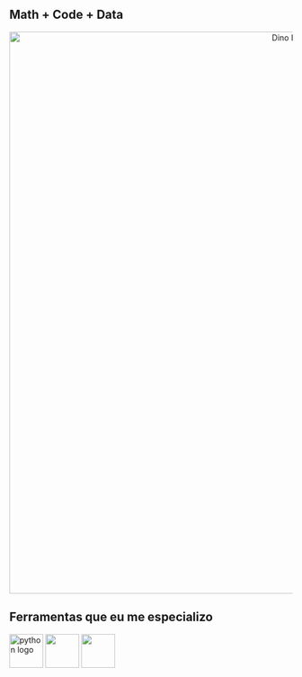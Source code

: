 ## Math + Code + Data

<div align="center">
  <a 
    href="https://github.com/gabgamarano"> 
    <img src="https://static.appgeek.com.br/imagens/dino-non-birthday-version-0.gif" width="1000" alt="Dino Runner">
  </a>
</div>

## Ferramentas que eu me especializo

<img src="https://skillicons.dev/icons?i=py" height="60" alt="python logo" />
<img src="https://skillicons.dev/icons?i=sql,mysql,postgresql" height="60" />
<img src="https://skillicons.dev/icons?i=pandas,numpy,git,github,vscode" height="60" />
